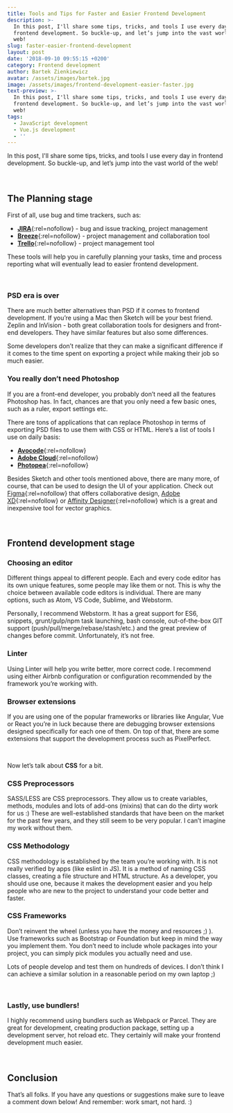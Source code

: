 ```yaml
---
title: Tools and Tips for Faster and Easier Frontend Development
description: >-
  In this post, I'll share some tips, tricks, and tools I use every day in
  frontend development. So buckle-up, and let’s jump into the vast world of the
  web!
slug: faster-easier-frontend-development
layout: post
date: '2018-09-10 09:55:15 +0200'
category: Frontend development
author: Bartek Zienkiewicz
avatar: /assets/images/bartek.jpg
image: /assets/images/frontend-development-easier-faster.jpg
text-preview: >-
  In this post, I'll share some tips, tricks, and tools I use every day in
  frontend development. So buckle-up, and let’s jump into the vast world of the
  web!
tags:
  - JavaScript development
  - Vue.js development
  - ''
---
```

In this post, I'll share some tips, tricks, and tools I use every day in frontend development. So buckle-up, and let’s jump into the vast world of the web!

<br>

## The Planning stage

First of all, use bug and time trackers, such as:

* [**JIRA**](https://www.atlassian.com/software/jira){:rel=nofollow} - bug and issue tracking, project management
* [**Breeze**](https://www.breeze.pm/){:rel=nofollow} - project management and collaboration tool
* [**Trello**](https://trello.com/){:rel=nofollow} - project management tool

These tools will help you in carefully planning your tasks, time and process reporting what will eventually lead to easier frontend development.

<br>

### PSD era is over

There are much better alternatives than PSD if it comes to frontend development. If you’re using a Mac then Sketch will be your best friend. Zeplin and InVision - both great collaboration tools for designers and front-end developers. They have similar features but also some differences.

Some developers don’t realize that they can make a significant difference if it comes to the time spent on exporting a project while making their job so much easier.

### You really don’t need Photoshop

If you are a front-end developer, you probably don’t need all the features Photoshop has. In fact, chances are that you only need a few basic ones, such as a ruler, export settings etc.

There are tons of applications that can replace Photoshop in terms of exporting PSD files to use them with CSS or HTML. Here’s a list of tools I use on daily basis:

* [**Avocode**](https://avocode.com/?lng=en){:rel=nofollow}
* [**Adobe Cloud**](https://www.adobe.io/apis/creativecloud/overview.html){:rel=nofollow}
* [**Photopea**](https://www.photopea.com/){:rel=nofollow}

Besides Sketch and other tools mentioned above, there are many more, of course, that can be used to design the UI of your application. Check out [Figma](https://www.figma.com/){:rel=nofollow} that offers collaborative design, [Adobe XD](https://www.adobe.com/products/xd.html){:rel=nofollow} or [Affinity Designer](https://affinity.serif.com/en-gb/){:rel=nofollow} which is a great and inexpensive tool for vector graphics.

<br>

## Frontend development stage

### Choosing an editor

Different things appeal to different people. Each and every code editor has its own unique features, some people may like them or not. This is why the choice between available code editors is individual. There are many options, such as Atom, VS Code, Sublime, and Webstorm. 

Personally, I recommend Webstorm. It has a great support for ES6, snippets, grunt/gulp/npm task launching, bash console, out-of-the-box GIT support (push/pull/merge/rebase/stash/etc.) and the great preview of changes before commit. Unfortunately, it’s not free.

### Linter

Using Linter will help you write better, more correct code. I recommend using either Airbnb configuration or configuration recommended by the framework you’re working with.

### Browser extensions

If you are using one of the popular frameworks or libraries like Angular, Vue or React you’re in luck because there are debugging browser extensions designed specifically for each one of them. On top of that, there are some extensions that support the development process such as PixelPerfect.

<br>

Now let’s talk about **CSS** for a bit.

### CSS Preprocessors

SASS/LESS are CSS preprocessors. They allow us to create variables, methods, modules and lots of add-ons (mixins) that can do the dirty work for us :) These are well-established standards that have been on the market for the past few years, and they still seem to be very popular. I can’t imagine my work without them.

### CSS Methodology

CSS methodology is established by the team you’re working with. It is not really verified by apps (like eslint in JS). It is a method of naming CSS classes, creating a file structure and HTML structure. As a developer, you should use one, because it makes the development easier and you help people who are new to the project to understand your code better and faster.

### CSS Frameworks

Don’t reinvent the wheel (unless you have the money and resources ;) ). Use frameworks such as Bootstrap or Foundation but keep in mind the way you implement them. You don’t need to include whole packages into your project, you can simply pick modules you actually need and use.

Lots of people develop and test them on hundreds of devices. I don’t think I can achieve a similar solution in a reasonable period on my own laptop ;)

<br>

### Lastly, use bundlers!

I highly recommend using bundlers such as Webpack or Parcel. They are great for development, creating production package, setting up a development server, hot reload etc. They certainly will make your frontend development much easier.

<br>

## Conclusion

That’s all folks. If you have any questions or suggestions make sure to leave a comment down below! And remember: work smart, not hard. :)
